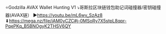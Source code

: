 ⭐Godzilla AVAX Wallet Hunting V1
⤵哥斯拉区块链钱包助记词碰撞器/密钥碰撞器(AVAX链）
▶https://youtu.be/mL6wv_SzAz8
⬇https://mega.nz/file/iAM0yCZC#j-0MSoRy7X5stpL8qpr-PqePKq_B5BNOgyK2THSV6QY
